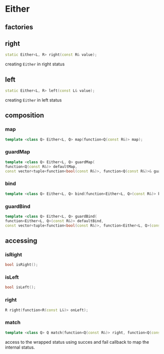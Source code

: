 # Either

## factories

## right

```c++
static Either<L, R> right(const R& value);
```

creating `Either` in right status

## left

```c++
static Either<L, R> left(const L& value);
```

creating `Either` in left status


## composition

### map

```c++
template <class Q> Either<L, Q> map(function<Q(const R&)> map);
```

### guardMap

```c++
template <class Q> Either<L, Q> guardMap(
function<Q(const R&)> defaultMap,
const vector<tuple<function<bool(const R&)>, function<Q(const R&)>& guards);
```

### bind

```c++
template <class Q> Either<L, Q> bind(function<Either<L, Q>(const R&)> bind);
```

### guardBind

```c++
template <class Q> Either<L, Q> guardBind(
function<Either<L, Q>(const R&)> defaultBind,
const vector<tuple<function<bool(const R&)>, function<Either<L, Q>(const R&)>>>& guards);
```

## accessing


### isRight

```c++
bool isRight();
```

### isLeft

```c++
bool isLeft();
```

### right

```c++
R right(function<R(const L&)> onLeft);
```

### match

```c++
template <class Q> Q match(function<Q(const R&)> right, function<Q(const L&)> left);
```
access to the wrapped status using succes and fail callback to map the internal status.


